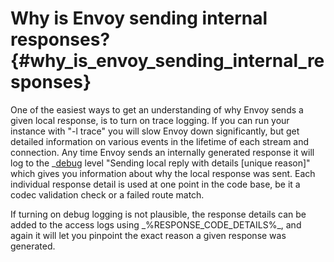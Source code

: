 Why is Envoy sending internal responses? {#why_is_envoy_sending_internal_responses}
========================================

One of the easiest ways to get an understanding of why Envoy sends a
given local response, is to turn on trace logging. If you can run your
instance with "-l trace" you will slow Envoy down significantly, but get
detailed information on various events in the lifetime of each stream
and connection. Any time Envoy sends an internally generated response it
will log to the \_[debug]() level "Sending local reply with details
\[unique reason\]" which gives you information about why the local
response was sent. Each individual response detail is used at one point
in the code base, be it a codec validation check or a failed route
match.

If turning on debug logging is not plausible, the response details can
be added to the access logs using \_%RESPONSE\_CODE\_DETAILS%\_, and
again it will let you pinpoint the exact reason a given response was
generated.
